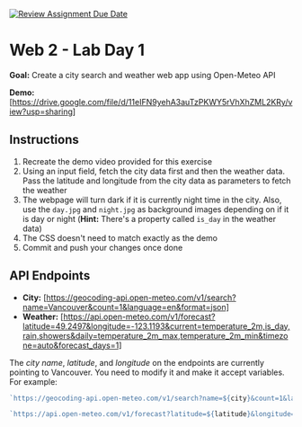 [![Review Assignment Due Date](https://classroom.github.com/assets/deadline-readme-button-22041afd0340ce965d47ae6ef1cefeee28c7c493a6346c4f15d667ab976d596c.svg)](https://classroom.github.com/a/ETUpLyGc)
# Web 2 - Lab Day 1

**Goal:** Create a city search and weather web app using Open-Meteo API

**Demo:** [https://drive.google.com/file/d/11eIFN9yehA3auTzPKWY5rVhXhZML2KRy/view?usp=sharing]

## Instructions

1. Recreate the demo video provided for this exercise
2. Using an input field, fetch the city data first and then the weather data. Pass the latitude and longitude from the city data as parameters to fetch the weather
3. The webpage will turn dark if it is currently night time in the city. Also, use the `day.jpg` and `night.jpg` as background images depending on if it is day or night (**Hint:** There's a property called `is_day` in the weather data)
4. The CSS doesn't need to match exactly as the demo
5. Commit and push your changes once done

## API Endpoints

- **City:** [https://geocoding-api.open-meteo.com/v1/search?name=Vancouver&count=1&language=en&format=json]
- **Weather:** [https://api.open-meteo.com/v1/forecast?latitude=49.2497&longitude=-123.1193&current=temperature_2m,is_day,rain,showers&daily=temperature_2m_max,temperature_2m_min&timezone=auto&forecast_days=1]

The *city name*, *latitude*, and *longitude* on the endpoints are currently pointing to Vancouver. You need to modify it and make it accept variables. For example:

```js
`https://geocoding-api.open-meteo.com/v1/search?name=${city}&count=1&language=en&format=json`
```

```js
`https://api.open-meteo.com/v1/forecast?latitude=${latitude}&longitude=${longitude}&current=temperature_2m,is_day,rain,showers&daily=temperature_2m_max,temperature_2m_min&timezone=auto&forecast_days=1`
```
